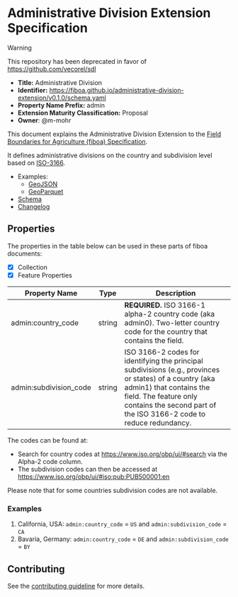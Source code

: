 # Administrative Division Extension Specification

> [!WARNING]
> This repository has been deprecated in favor of <https://github.com/vecorel/sdl>

- **Title:** Administrative Division
- **Identifier:** <https://fiboa.github.io/administrative-division-extension/v0.1.0/schema.yaml>
- **Property Name Prefix:** admin
- **Extension Maturity Classification:** Proposal
- **Owner**: @m-mohr

This document explains the Administrative Division Extension to the
[Field Boundaries for Agriculture (fiboa) Specification](https://github.com/fiboa/specification).

It defines administrative divisions on the country and subdivision level based on
[ISO-3166](https://www.iso.org/iso-3166-country-codes.html).

- Examples:
  - [GeoJSON](examples/geojson/)
  - [GeoParquet](examples/geoparquet/)
- [Schema](schema/schema.yaml)
- [Changelog](./CHANGELOG.md)

## Properties

The properties in the table below can be used in these parts of fiboa documents:

- [x] Collection
- [x] Feature Properties

| Property Name          | Type   | Description |
| ---------------------- | ------ | ----------- |
| admin:country_code     | string | **REQUIRED.** ISO 3166-1 alpha-2 country code (aka admin0). Two-letter country code for the country that contains the field. |
| admin:subdivision_code | string | ISO 3166-2 codes for identifying the principal subdivisions (e.g., provinces or states) of a country (aka admin1) that contains the field. The feature only contains the second part of the ISO 3166-2 code to reduce redundancy. |

The codes can be found at:

- Search for country codes at <https://www.iso.org/obp/ui/#search> via the Alpha-2 code column.
- The subdivision codes can then be accessed at <https://www.iso.org/obp/ui/#iso:pub:PUB500001:en>

Please note that for some countries subdivision codes are not available.

### Examples

1. California, USA:
   `admin:country_code` = `US` and `admin:subdivision_code` = `CA`
2. Bavaria, Germany:
   `admin:country_code` = `DE` and `admin:subdivision_code` = `BY`

## Contributing

See the [contributing guideline](CONTRIBUTING.md) for more details.
